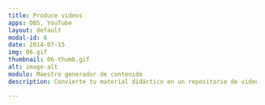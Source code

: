```yaml
---
title: Produce videos
apps: OBS, YouTube
layout: default
modal-id: 6
date: 2014-07-15
img: 06.gif
thumbnail: 06-thumb.gif
alt: image-alt
modulo: Maestro generador de contenido
description: Convierte tu material didáctico en un repositorio de videos que podrás reutilizar en tus futuros grupos, ahorrando horas de trabajo y poniendo a disposición de tus estudiantes material de estudio enganchante.

---
```

